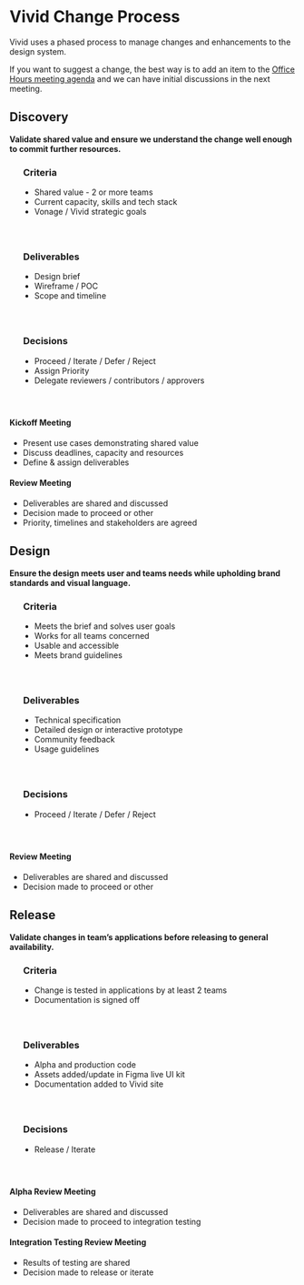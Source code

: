 # Vivid Change Process

Vivid uses a phased process to manage changes and enhancements to the design system.

If you want to suggest a change, the best way is to add an item to the [Office Hours meeting agenda](https://docs.google.com/document/d/1E0yvyGUzBoQFH5l_W6ElBoZaxqZ3HWmDLDqOl0lc8a0) and we can have initial discussions in the next meeting.

## Discovery

**Validate shared value and ensure we understand the change well enough to commit further resources.**

<vwc-layout column-basis="small">
  <vwc-card>
    <div slot="main" style="padding: 0 24px 24px;">
      <h3>Criteria</h3>
      <ul style="padding-inline-start: 20px;">
        <li>Shared value - 2 or more teams</li>
        <li>Current capacity, skills and tech stack</li>
        <li>Vonage / Vivid strategic goals</li>
      </ul>
    </div>
  </vwc-card>
  <vwc-card>
    <div slot="main" style="padding: 0 24px 24px;">
      <h3>Deliverables</h3>
      <ul style="padding-inline-start: 20px;">
        <li>Design brief</li>
        <li>Wireframe / POC</li>
        <li>Scope and timeline</li>
      </ul>
    </div>
  </vwc-card>
  <vwc-card>
    <div slot="main" style="padding: 0 24px 24px;">
      <h3>Decisions</h3>
      <ul style="padding-inline-start: 20px;">
        <li>Proceed / Iterate / Defer / Reject</li>
        <li>Assign Priority</li>
        <li>Delegate reviewers / contributors / approvers</li>
      </ul>
    </div>
  </vwc-card>
</vwc-layout>

<vwc-layout column-basis="small">
  <div>
    <h4>Kickoff Meeting</h4>
    <ul>
      <li>Present use cases demonstrating shared value</li>
      <li>Discuss deadlines, capacity and resources</li>
      <li>Define & assign deliverables</li>
    </ul>
  </div>
  <div>
    <h4>Review Meeting</h4>
    <ul>
      <li>Deliverables are shared and discussed</li>
      <li>Decision made to proceed or other</li>
      <li>Priority, timelines and stakeholders are agreed</li>
    </ul>
  </div>
</vwc-layout>

## Design

**Ensure the design meets user and teams needs while upholding brand standards and visual language.**

<vwc-layout column-basis="small">
  <vwc-card>
    <div slot="main" style="padding: 0 24px 24px;">
      <h3>Criteria</h3>
      <ul style="padding-inline-start: 20px;">
        <li>Meets the brief and solves user goals</li>
        <li>Works for all teams concerned</li>
        <li>Usable and accessible</li>
        <li>Meets brand guidelines</li>
      </ul>
    </div>
  </vwc-card>
  <vwc-card>
    <div slot="main" style="padding: 0 24px 24px;">
      <h3>Deliverables</h3>
      <ul style="padding-inline-start: 20px;">
        <li>Technical specification</li>
        <li>Detailed design or interactive prototype</li>
        <li>Community feedback</li>
        <li>Usage guidelines</li>
      </ul>
    </div>
  </vwc-card>
  <vwc-card>
    <div slot="main" style="padding: 0 24px 24px;">
      <h3>Decisions</h3>
      <ul style="padding-inline-start: 20px;">
        <li>Proceed / Iterate / Defer / Reject</li>
      </ul>
    </div>
  </vwc-card>
</vwc-layout>

  <div>
    <h4>Review Meeting</h4>
    <ul>
      <li>Deliverables are shared and discussed</li>
      <li>Decision made to proceed or other</li>
    </ul>
  </div>

## Release

**Validate changes in team’s applications before releasing to general availability.**

<vwc-layout column-basis="small">
  <vwc-card>
    <div slot="main" style="padding: 0 24px 24px;">
      <h3>Criteria</h3>
        <ul style="padding-inline-start: 20px;">
        <li>Change is tested in applications by at least 2 teams</li>
        <li>Documentation is signed off</li>
      </ul>
    </div>
  </vwc-card>
  <vwc-card>
    <div slot="main" style="padding: 0 24px 24px;">
      <h3>Deliverables</h3>
      <ul style="padding-inline-start: 20px;">
        <li>Alpha and production code</li>
        <li>Assets added/update in Figma live UI kit</li>
        <li>Documentation added to Vivid site</li>
      </ul>
    </div>
  </vwc-card>
  <vwc-card>
    <div slot="main" style="padding: 0 24px 24px;">
      <h3>Decisions</h3>
      <ul style="padding-inline-start: 20px;">
        <li>Release / Iterate</li>
      </ul>
    </div>
  </vwc-card>
</vwc-layout>

<vwc-layout column-basis="small">
  <div>
    <h4>Alpha Review Meeting</h4>
    <ul>
      <li>Deliverables are shared and discussed</li>
      <li>Decision made to proceed to integration testing</li>
    </ul>
  </div>
  <div>
    <h4>Integration Testing Review Meeting</h4>
    <ul>
      <li>Results of testing are shared</li>
      <li>Decision made to release or iterate</li>
    </ul>
  </div>
</vwc-layout>
